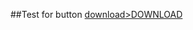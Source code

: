##Test for button
<a href="Aruba_205H_wall_support.stl" class="button.arrowdown solid-blue"> download>DOWNLOAD </a>
